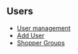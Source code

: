 ## Users

- [User management](chapters/users/user-management.md)
- [Add User](chapters/users/add-user.md)
- [Shopper Groups](chapters/users/shopper-groups.md)